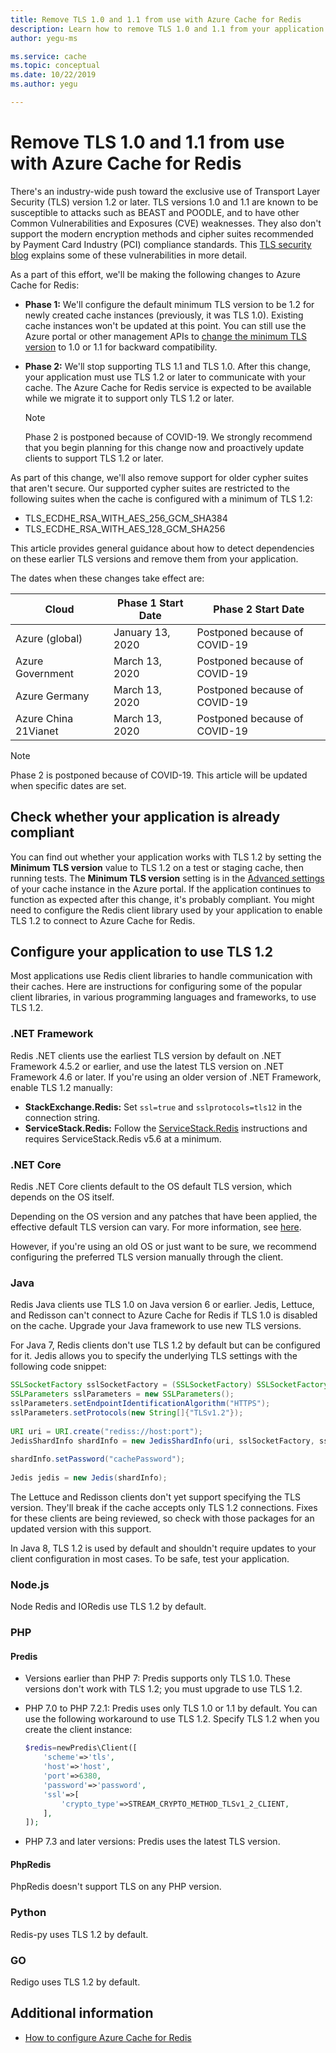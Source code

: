 ```yaml
---
title: Remove TLS 1.0 and 1.1 from use with Azure Cache for Redis
description: Learn how to remove TLS 1.0 and 1.1 from your application when communicating with Azure Cache for Redis
author: yegu-ms

ms.service: cache
ms.topic: conceptual
ms.date: 10/22/2019
ms.author: yegu

---
```


# Remove TLS 1.0 and 1.1 from use with Azure Cache for Redis

There's an industry-wide push toward the exclusive use of Transport Layer Security (TLS) version 1.2 or later. TLS versions 1.0 and 1.1 are known to be susceptible to attacks such as BEAST and POODLE, and to have other Common Vulnerabilities and Exposures (CVE) weaknesses. They also don't support the modern encryption methods and cipher suites recommended by Payment Card Industry (PCI) compliance standards. This [TLS security blog](https://www.acunetix.com/blog/articles/tls-vulnerabilities-attacks-final-part/) explains some of these vulnerabilities in more detail.

As a part of this effort, we'll be making the following changes to Azure Cache for Redis:

* **Phase 1:** We'll configure the default minimum TLS version to be 1.2 for newly created cache instances (previously, it was TLS 1.0). Existing cache instances won't be updated at this point. You can still use the Azure portal or other management APIs to [change the minimum TLS version](cache-configure.md#access-ports) to 1.0 or 1.1 for backward compatibility.
* **Phase 2:** We'll stop supporting TLS 1.1 and TLS 1.0. After this change, your application must use TLS 1.2 or later to communicate with your cache. The Azure Cache for Redis service is expected to be available while we migrate it to support only TLS 1.2 or later.

  > [!NOTE]
  > Phase 2 is postponed because of COVID-19. We strongly recommend that you begin planning for this change now and proactively update clients to support TLS 1.2 or later. 
  >

As part of this change, we'll also remove support for older cypher suites that aren't secure. Our supported cypher suites are restricted to the following suites when the cache is configured with a minimum of TLS 1.2:

* TLS_ECDHE_RSA_WITH_AES_256_GCM_SHA384
* TLS_ECDHE_RSA_WITH_AES_128_GCM_SHA256

This article provides general guidance about how to detect dependencies on these earlier TLS versions and remove them from your application.

The dates when these changes take effect are:

| Cloud                | Phase 1 Start Date | Phase 2 Start Date         |
|----------------------|--------------------|----------------------------|
| Azure (global)       |  January 13, 2020  | Postponed because of COVID-19  |
| Azure Government     |  March 13, 2020    | Postponed because of COVID-19  |
| Azure Germany        |  March 13, 2020    | Postponed because of COVID-19  |
| Azure China 21Vianet |  March 13, 2020    | Postponed because of COVID-19  |

> [!NOTE]
> Phase 2 is postponed because of COVID-19. This article will be updated when specific dates are set.
>

## Check whether your application is already compliant

You can find out whether your application works with TLS 1.2 by setting the **Minimum TLS version** value to TLS 1.2 on a test or staging cache, then running tests. The **Minimum TLS version** setting is in the [Advanced settings](cache-configure.md#advanced-settings) of your cache instance in the Azure portal.  If the application continues to function as expected after this change, it's probably compliant. You might need to configure the Redis client library used by your application to enable TLS 1.2 to connect to Azure Cache for Redis.

## Configure your application to use TLS 1.2

Most applications use Redis client libraries to handle communication with their caches. Here are instructions for configuring some of the popular client libraries, in various programming languages and frameworks, to use TLS 1.2.

### .NET Framework

Redis .NET clients use the earliest TLS version by default on .NET Framework 4.5.2 or earlier, and use the latest TLS version on .NET Framework 4.6 or later. If you're using an older version of .NET Framework, enable TLS 1.2 manually:

* **StackExchange.Redis:** Set `ssl=true` and `sslprotocols=tls12` in the connection string.
* **ServiceStack.Redis:** Follow the [ServiceStack.Redis](https://github.com/ServiceStack/ServiceStack.Redis#servicestackredis-ssl-support) instructions and requires ServiceStack.Redis v5.6 at a minimum.

### .NET Core

Redis .NET Core clients default to the OS default TLS version, which depends on the OS itself. 

Depending on the OS version and any patches that have been applied, the effective default TLS version can vary. For more information, see [here](/dotnet/framework/network-programming/#support-for-tls-12).

However, if you're using an old OS or just want to be sure, we recommend configuring the preferred TLS version manually through the client.


### Java

Redis Java clients use TLS 1.0 on Java version 6 or earlier. Jedis, Lettuce, and Redisson can't connect to Azure Cache for Redis if TLS 1.0 is disabled on the cache. Upgrade your Java framework to use new TLS versions.

For Java 7, Redis clients don't use TLS 1.2 by default but can be configured for it. Jedis allows you to specify the underlying TLS settings with the following code snippet:

``` Java
SSLSocketFactory sslSocketFactory = (SSLSocketFactory) SSLSocketFactory.getDefault();
SSLParameters sslParameters = new SSLParameters();
sslParameters.setEndpointIdentificationAlgorithm("HTTPS");
sslParameters.setProtocols(new String[]{"TLSv1.2"});
 
URI uri = URI.create("rediss://host:port");
JedisShardInfo shardInfo = new JedisShardInfo(uri, sslSocketFactory, sslParameters, null);
 
shardInfo.setPassword("cachePassword");
 
Jedis jedis = new Jedis(shardInfo);
```

The Lettuce and Redisson clients don't yet support specifying the TLS version. They'll break if the cache accepts only TLS 1.2 connections. Fixes for these clients are being reviewed, so check with those packages for an updated version with this support.

In Java 8, TLS 1.2 is used by default and shouldn't require updates to your client configuration in most cases. To be safe, test your application.

### Node.js

Node Redis and IORedis use TLS 1.2 by default.

### PHP

#### Predis
 
* Versions earlier than PHP 7: Predis supports only TLS 1.0. These versions don't work with TLS 1.2; you must upgrade to use TLS 1.2.
 
* PHP 7.0 to PHP 7.2.1: Predis uses only TLS 1.0 or 1.1 by default. You can use the following workaround to use TLS 1.2. Specify TLS 1.2 when you create the client instance:

  ``` PHP
  $redis=newPredis\Client([
      'scheme'=>'tls',
      'host'=>'host',
      'port'=>6380,
      'password'=>'password',
      'ssl'=>[
          'crypto_type'=>STREAM_CRYPTO_METHOD_TLSv1_2_CLIENT,
      ],
  ]);
  ```

* PHP 7.3 and later versions: Predis uses the latest TLS version.

#### PhpRedis

PhpRedis doesn't support TLS on any PHP version.

### Python

Redis-py uses TLS 1.2 by default.

### GO

Redigo uses TLS 1.2 by default.

## Additional information

- [How to configure Azure Cache for Redis](cache-configure.md)
